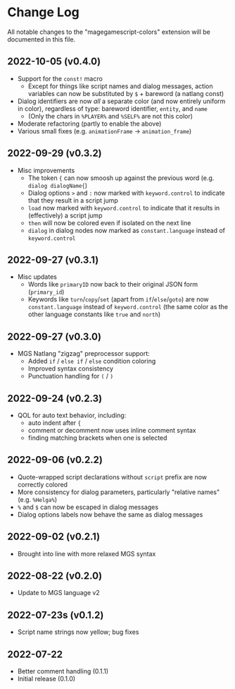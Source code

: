 # Change Log

All notable changes to the "magegamescript-colors" extension will be documented in this file.

## 2022-10-05 (v0.4.0)

- Support for the `const!` macro
	- Except for things like script names and dialog messages, action variables can now be substituted by `$` + bareword (a natlang const)
- Dialog identifiers are now *all* a separate color (and now entirely uniform in color), regardless of type: bareword identifier, `entity`, and `name`
	- (Only the chars in `%PLAYER%` and `%SELF%` are not this color)
- Moderate refactoring (partly to enable the above)
- Various small fixes (e.g. `animationFrame` -> `animation_frame`)

## 2022-09-29 (v0.3.2)

- Misc improvements
	- The token `{` can now smoosh up against the previous word (e.g. `dialog dialogName{`)
	- Dialog options `>` and `:` now marked with `keyword.control` to indicate that they result in a script jump
	- `load` now marked with `keyword.control` to indicate that it results in (effectively) a script jump
	- `then` will now be colored even if isolated on the next line
	- `dialog` in dialog nodes now marked as `constant.language` instead of `keyword.control`

## 2022-09-27 (v0.3.1)

- Misc updates
	- Words like `primaryID` now back to their original JSON form (`primary_id`)
	- Keywords like `turn`/`copy`/`set` (apart from `if`/`else`/`goto`) are now `constant.language` instead of `keyword.control` (the same color as the other language constants like `true` and `north`)

## 2022-09-27 (v0.3.0)

- MGS Natlang "zigzag" preprocessor support:
	- Added `if` / `else if` / `else` condition coloring
	- Improved syntax consistency
	- Punctuation handling for `(` / `)`

## 2022-09-24 (v0.2.3)

- QOL for auto text behavior, including:
	- auto indent after `{`
	- comment or decomment now uses inline comment syntax
	- finding matching brackets when one is selected

## 2022-09-06 (v0.2.2)

- Quote-wrapped script declarations without `script` prefix are now correctly colored
- More consistency for dialog parameters, particularly "relative names" (e.g. `%Helga%`)
- `%` and `$` can now be escaped in dialog messages
- Dialog options labels now behave the same as dialog messages

## 2022-09-02 (v0.2.1)

- Brought into line with more relaxed MGS syntax

## 2022-08-22 (v0.2.0)

- Update to MGS language v2

## 2022-07-23s (v0.1.2)

- Script name strings now yellow; bug fixes

## 2022-07-22

- Better comment handling (0.1.1)
- Initial release (0.1.0)